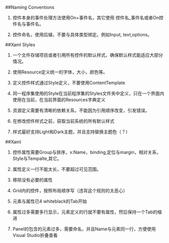 ﻿
##Naming Conventions

1. 控件本身的事件处理方法使用On+事件名，其它使用 控件名_事件名或者On控件名与事件名。

1. 控件命名，使用后缀，不要与具体类型绑定。例如Input, text,options。

##Xaml Styles

1. 一个文件存储项目或者引用所有控件的默认样式，确保默认样式能适应大部分情况。

1. 使用Resource定义统一的字体，大小，颜色等。

1. 定义控件样式通过Style定义，不要使用ContentTemplate

1. 同一程序集使用的Style在当前程序集的Styles文件夹中定义，只在一个界面内使用在当前，在当前界面的Resources字典定义

1. 资源定义需要有清晰的依赖关系，不能因为引用顺序改变，引发错误。

1. 在修改控件样式之前，获取当前系统的所有默认样式

1. 样式最好支持Light和Dark主题，并且支持替换主题色（？）

##Xaml

1. 控件属性需要Group与排序，x:Name，binding,定位与margin，相对关系，Style与Tempalte,其它。

1. 属性定义一行不能太长，不要超过可见范围。

1. 移除没有必要的属性

1. Grid内的控件，按照布局顺序写（违背这个规则的太恶心）

1. 元素与属性已4 whiteblack的Tab开始

1. 属性过多需要多行显示，元素定义的行就不要有属性，然后保持一个Tab的缩进

1. Panel的包含的元素过多，需要命名，并且Name与元素同一行，方便使用Visual Studio折叠查看